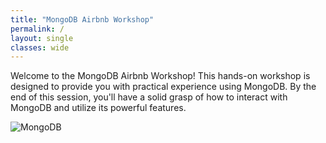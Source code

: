 ```yaml
---
title: "MongoDB Airbnb Workshop"
permalink: /
layout: single
classes: wide
---
```


Welcome to the MongoDB Airbnb Workshop! This hands-on workshop is designed to provide you with practical experience using MongoDB. By the end of this session, you'll have a solid grasp of how to interact with MongoDB and utilize its powerful features.

![MongoDB](assets/images/mongodb.png)
